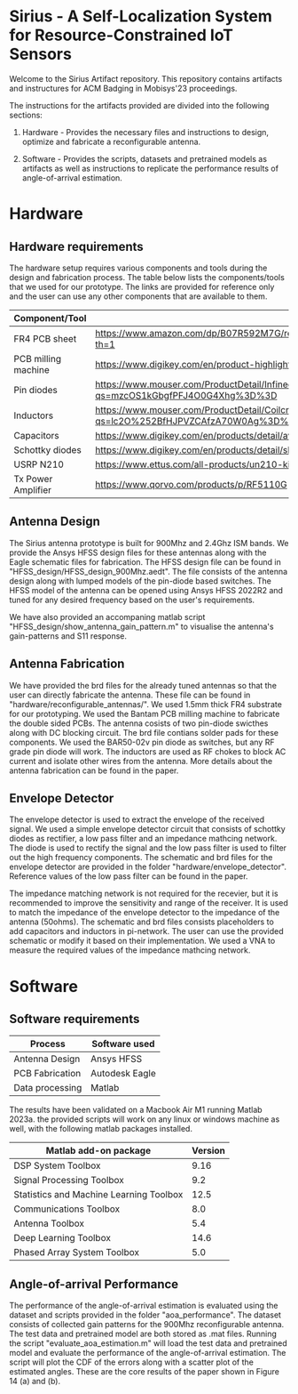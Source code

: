 Sirius - A Self-Localization System for Resource-Constrained IoT Sensors
====

Welcome to the Sirius Artifact repository. This repository contains artifacts and instructures for ACM Badging in Mobisys'23 proceedings.

The instructions for the artifacts provided are divided into the following sections:

1. Hardware - Provides the necessary files and instructions to design, optimize and fabricate a reconfigurable antenna.

2. Software - Provides the scripts, datasets and pretrained models as artifacts as well as instructions to replicate the performance results of angle-of-arrival estimation.

# Hardware

## Hardware requirements

The hardware setup requires various components and tools during the design and fabrication process. The table below lists the components/tools that we used for our prototype. The links are provided for reference only and the user can use any other components that are available to them.

| Component/Tool  | Link |
| ------------- | ------------- |
| FR4 PCB sheet  | https://www.amazon.com/dp/B07R592M7G/ref=cm_sw_em_r_mt_dp_64GBDSG48XJH234KXX3A?th=1  |
| PCB milling machine  | https://www.digikey.com/en/product-highlight/b/bantam-tools/desktop-pcb-milling-machine  |
| Pin diodes  | https://www.mouser.com/ProductDetail/Infineon-Technologies/BAR-50-02V-H6327?qs=mzcOS1kGbgfPFJ4O0G4Xhg%3D%3D  |
| Inductors  | https://www.mouser.com/ProductDetail/Coilcraft/C403-2/?qs=lc2O%252BfHJPVZCAfzA70W0Ag%3D%3D  |
| Capacitors  | https://www.digikey.com/en/products/detail/avx-corporation/ACCU-P0805KITL2/724571  |
| Schottky diodes | https://www.digikey.com/en/products/detail/skyworks-solutions-inc/SMS7630-079LF/2052135 |
| USRP N210 | https://www.ettus.com/all-products/un210-kit/ |
| Tx Power Amplifier | https://www.qorvo.com/products/p/RF5110G |

## Antenna Design 

The Sirius antenna prototype is built for 900Mhz and 2.4Ghz ISM bands. We provide the Ansys HFSS design files for these antennas along with the Eagle schematic files for fabrication. The HFSS design file can be found in "HFSS_design/HFSS_design_900Mhz.aedt". The file consists of the antenna design along with lumped models of the pin-diode based switches. The HFSS model of the antenna can be opened using Ansys HFSS 2022R2 and tuned for any desired frequency based on the user's requirements.

We have also provided an accompaning matlab script "HFSS_design/show_antenna_gain_pattern.m" to visualise the antenna's gain-patterns and S11 response.

## Antenna Fabrication

We have provided the brd files for the already tuned antennas so that the user can directly fabricate the antenna. These file can be found in "hardware/reconfigurable_antennas/". We used 1.5mm thick FR4 substrate for our prototyping. We used the Bantam PCB milling machine to fabricate the double sided PCBs. The antenna cosists of two pin-diode swicthes along with DC blocking circuit. The brd file contians solder pads for these components. We used the BAR50-02v pin diode as switches, but any RF grade pin diode will work. The inductors are used as RF chokes to block AC current and isolate other wires from the antenna. More details about the antenna fabrication can be found in the paper.

## Envelope Detector

The envelope detector is used to extract the envelope of the received signal. We used a simple envelope detector circuit that consists of schottky diodes as rectifier, a low pass filter and an impedance mathcing network. The diode is used to rectify the signal and the low pass filter is used to filter out the high frequency components. The schematic and brd files for the envelope detector are provided in the folder "hardware/envelope_detector". Reference values of the low pass filter can be found in the paper.

The impedance matching network is not required for the recevier, but it is recommended to improve the sensitivity and range of the receiver. It is used to match the impedance of the envelope detector to the impedance of the antenna (50ohms). The schematic and brd files consists placeholders to add capacitors and inductors in pi-network. The user can use the provided schematic or modify it based on their implementation. We used a VNA to measure the required values of the impedance mathcing network.

# Software

## Software requirements

| Process | Software used |
| ------------- | ------------- |
| Antenna Design  | Ansys HFSS  |
| PCB Fabrication  | Autodesk Eagle  |
| Data processing  | Matlab  |

The results have been validated on a Macbook Air M1 running Matlab 2023a. the provided scripts will work on any linux or windows machine as well, with the following matlab packages installed.

| Matlab add-on package  | Version |
| ------------- | ------------- |
|DSP System Toolbox | 9.16 |
|Signal Processing Toolbox | 9.2 |
|Statistics and Machine Learning Toolbox | 12.5 |
|Communications Toolbox | 8.0 |
|Antenna Toolbox | 5.4 |
|Deep Learning Toolbox | 14.6 |
|Phased Array System Toolbox | 5.0 |

## Angle-of-arrival Performance

The performance of the angle-of-arrival estimation is evaluated using the dataset and scripts provided in the folder "aoa_performance". The dataset consists of collected gain patterns for the 900Mhz reconfigurable antenna. The test data and pretrained model are both stored as .mat files. Running the script "evaluate_aoa_estimation.m" will load the test data and pretrained model and evaluate the performance of the angle-of-arrival estimation. The script will plot the CDF of the errors along with a scatter plot of the estimated angles. These are the core results of the paper shown in Figure 14 (a) and (b).
